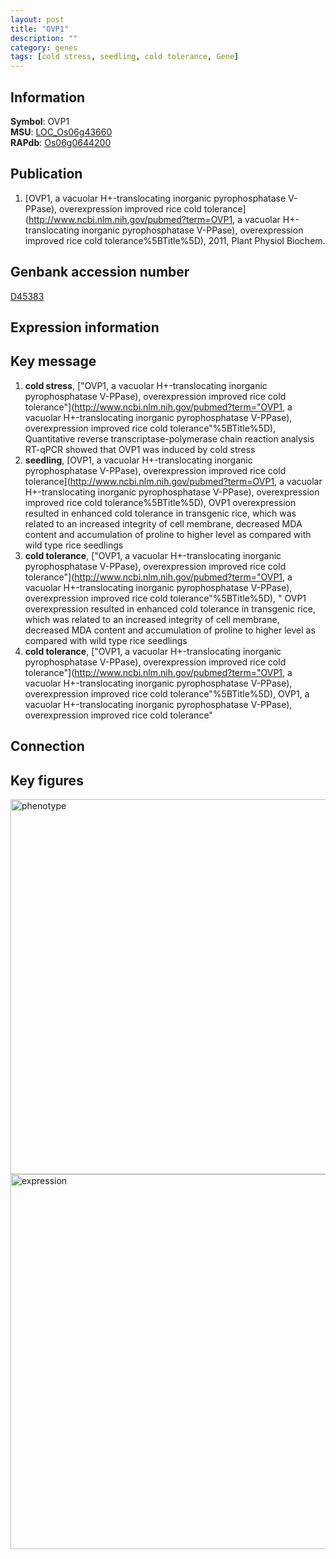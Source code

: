 ```yaml
---
layout: post
title: "OVP1"
description: ""
category: genes
tags: [cold stress, seedling, cold tolerance, Gene]
---
```


## Information
__Symbol__: OVP1  
__MSU__: [LOC_Os06g43660](http://rice.plantbiology.msu.edu/cgi-bin/ORF_infopage.cgi?orf=LOC_Os06g43660)  
__RAPdb__: [Os06g0644200](http://rapdb.dna.affrc.go.jp/viewer/gbrowse_details/irgsp1?name=Os06g0644200)  

## Publication
1. [OVP1, a vacuolar H+-translocating inorganic pyrophosphatase V-PPase), overexpression improved rice cold tolerance](http://www.ncbi.nlm.nih.gov/pubmed?term=OVP1, a vacuolar H+-translocating inorganic pyrophosphatase V-PPase), overexpression improved rice cold tolerance%5BTitle%5D), 2011, Plant Physiol Biochem.

## Genbank accession number
[D45383](http://www.ncbi.nlm.nih.gov/nuccore/D45383)  

## Expression information

## Key message
1. __cold stress__, ["OVP1, a vacuolar H+-translocating inorganic pyrophosphatase V-PPase), overexpression improved rice cold tolerance"](http://www.ncbi.nlm.nih.gov/pubmed?term="OVP1, a vacuolar H+-translocating inorganic pyrophosphatase V-PPase), overexpression improved rice cold tolerance"%5BTitle%5D),  Quantitative reverse transcriptase-polymerase chain reaction analysis RT-qPCR showed that OVP1 was induced by cold stress
2. __seedling__, [OVP1, a vacuolar H+-translocating inorganic pyrophosphatase V-PPase), overexpression improved rice cold tolerance](http://www.ncbi.nlm.nih.gov/pubmed?term=OVP1, a vacuolar H+-translocating inorganic pyrophosphatase V-PPase), overexpression improved rice cold tolerance%5BTitle%5D),  OVP1 overexpression resulted in enhanced cold tolerance in transgenic rice, which was related to an increased integrity of cell membrane, decreased MDA content and accumulation of proline to higher level as compared with wild type rice seedlings
3. __cold tolerance__, ["OVP1, a vacuolar H+-translocating inorganic pyrophosphatase V-PPase), overexpression improved rice cold tolerance"](http://www.ncbi.nlm.nih.gov/pubmed?term="OVP1, a vacuolar H+-translocating inorganic pyrophosphatase V-PPase), overexpression improved rice cold tolerance"%5BTitle%5D), " OVP1 overexpression resulted in enhanced cold tolerance in transgenic rice, which was related to an increased integrity of cell membrane, decreased MDA content and accumulation of proline to higher level as compared with wild type rice seedlings
4. __cold tolerance__, ["OVP1, a vacuolar H+-translocating inorganic pyrophosphatase V-PPase), overexpression improved rice cold tolerance"](http://www.ncbi.nlm.nih.gov/pubmed?term="OVP1, a vacuolar H+-translocating inorganic pyrophosphatase V-PPase), overexpression improved rice cold tolerance"%5BTitle%5D), OVP1, a vacuolar H+-translocating inorganic pyrophosphatase V-PPase), overexpression improved rice cold tolerance"

## Connection

## Key figures
<img src="http://ricencode.github.io/images/OVP1.pheno.png" alt="phenotype"  style="width: 600px;"/>

<img src="http://ricencode.github.io/images/OVP1.exp.png" alt="expression"  style="width: 600px;"/>


